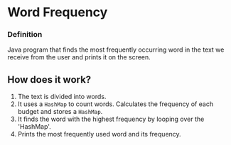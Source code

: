 # Word Frequency
### Definition
Java program that finds the most frequently occurring word in the text we receive from the user and prints it on the screen.

## How does it work?
1. The text is divided into words.
2. It uses a `HashMap` to count words. Calculates the frequency of each budget and stores a `HashMap`.
3. It finds the word with the highest frequency by looping over the 'HashMap'.
4. Prints the most frequently used word and its frequency.
